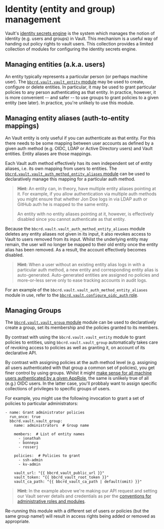 Identity (entity and group) management
======================================

Vault's [identity secrets
engine](https://developer.hashicorp.com/vault/docs/secrets/identity) is the
system which manages the notion of identity (e.g. users and groups) in Vault.
This mechanism is a useful way of handing out policy rights to vault users.
This collection provides a limited collection of modules for configuring the
identity secrets engine.


Managing entities (a.k.a. users)
--------------------------------

An entity typically represents a particular person (or perhaps machine user).
The [`bbcrd.vault.vault_entity` module](../plugins/modules/vault_entity.py) may
be used to create, configure or delete entities. In particular, it may be used
to grant particular policies to any person authenticating as that entity. In
practice, however, it is more convenient -- and safer -- to use groups to grant
policies to a given entity (see later). In practice, you're unlikely to use
this module.


Managing entity aliases (auth-to-entity mappings)
-------------------------------------------------

An Vault entity is only useful if you can authenticate as that entity. For this
there needs to be some mapping between user accounts as defined by a given auth
method (e.g. OIDC, LDAP or Active Directory users) and Vault entities. Entity
aliases are those mappings.

Each Vault auth method effectively has its own independent set of entity
aliases, i.e. its own mapping from users to entities. The
[`bbcrd.vault.vault_auth_method_entity_aliases`
module](../plugins/modules/vault_auth_method_entity_aliases.py) can be used to
declaratively manage this mapping for a particular auth method.

> **Hint:** An entity can, in theory, have multiple entity aliases
> pointing at it. For example, if you allow authentication via multiple auth
> methods you might ensure that whether Jon Doe logs in via LDAP auth or GitHub
> auth he is mapped to the same entity.
>
> An entity with no entity aliases pointing at it, however, is effectively
> disabled since you cannot authenticate as that entity.

Because the `bbcrd.vault.vault_auth_method_entity_aliases` module deletes any
entity aliases not given in its input, it also revokes access to Vault to users
removed from its input. Whilst the underlying entity may remain, the user will
no longer be mapped to their old entity once the entity alias has been removed.
As a result, the account effectively becomes disabled.

> **Hint:** When a user without an existing entity alias logs in with a
> particular auth method, a new entity and corresponding entity alias is
> auto-generated. Auto-generated entities are assigned no policies and
> more-or-less serve only to ease tracking accounts in audit logs.

For an example of the `bbcrd.vault.vault_auth_method_entity_aliases` module in
use, refer to the [`bbcrd.vault.configure_oidc_auth`
role](../roles/configure_oidc_auth).


Managing Groups
---------------

The [`bbcrd.vault.vault_group` module](../plugins/modules/vault_group.py)
module can be used to declaratively create a group, set its membership and the
policies granted to its members.

By contrast with using the `bbcrd.vault.vault_entity` module to grant policies
to entities, using `bbcrd.vault.vault_group` automatically takes care of
revoking access to policies as well as granting it, on account of its
declarative API.

By contrast with assigning policies at the auth method level (e.g. assigning
all users authenticated with that group a common set of policies), you get
finer control by using groups. Whilst it might [make sense for all machine
users authenticated by a given AppRole](./machine_approle_auth.md), the same is
unlikely true of all (e.g.) OIDC users. In the latter case, you'll probbaly
want to assign specific collections of privileges to specific groups of users.

For example, you might use the following invocation to grant a set of
policies to particular administrators:

    - name: Grant administrator policies
      run_once: true
      bbcrd.vault.vault_group:
        name: administrators  # Group name
        
        members:  # List of entity names
          - jonathah
          - bonneya
          - rosserj
        
        policies:  # Policies to grant
          - ssh-admin
          - kv-admin
        
        vault_url: "{{ bbcrd_vault_public_url }}"
        vault_token: "{{ bbcrd_vault_root_token }}"
        vault_ca_path: "{{ bbcrd_vault_ca_path | default(omit) }}"

> **Hint:** In the example above we're making our API request and setting our
> Vault server details and credentials as per the [conventions for
> administrative roles and modules](./ansible_provisioning_conventions.md).

Re-running this module with a different set of users or policies (but the same
group name!) will result in access rights being added or removed as
appropriate.
